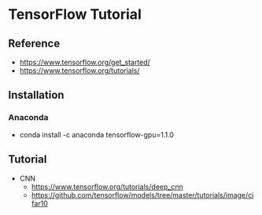 # TensorFlow Tutorial

## Reference
* https://www.tensorflow.org/get_started/
* https://www.tensorflow.org/tutorials/

## Installation
### Anaconda
* conda install -c anaconda tensorflow-gpu=1.1.0

## Tutorial
* CNN
    * https://www.tensorflow.org/tutorials/deep_cnn
    * https://github.com/tensorflow/models/tree/master/tutorials/image/cifar10
